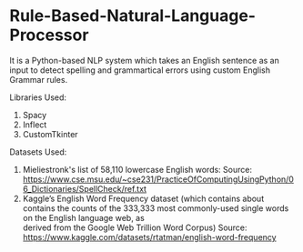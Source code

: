 # Rule-Based-Natural-Language-Processor
It is a Python-based NLP system which takes an English sentence as an input to detect spelling and grammartical errors using custom English Grammar rules.

Libraries Used:
1) Spacy
2) Inflect
3) CustomTkinter

Datasets Used:
1) Mieliestronk's list of 58,110 lowercase English words:
   Source: https://www.cse.msu.edu/~cse231/PracticeOfComputingUsingPython/06_Dictionaries/SpellCheck/ref.txt
2) Kaggle’s English Word Frequency dataset (which contains about contains the counts of the 333,333 most commonly-used single words on the English language web, as   
derived from the Google Web Trillion Word Corpus)
Source: https://www.kaggle.com/datasets/rtatman/english-word-frequency
  
 
